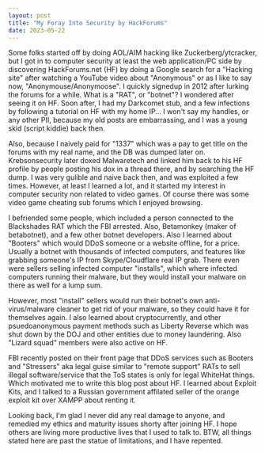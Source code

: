```yaml
---
layout: post
title: "My Foray Into Security by HackForums"
date: 2023-05-22
---
```


Some folks started off by doing AOL/AIM hacking like Zuckerberg/ytcracker, but I got in to computer security at least the web application/PC side by discovering HackForums.net (HF) by doing a Google search for a "Hacking site" after watching a YouTube video about "Anonymous" or as I like to say now, "Anonymouse/Anonymoose". I quickly signedup in 2012 after lurking the forums for a while.
What is a "RAT", or "botnet"? I wondered after seeing it on HF. Soon after, I had my Darkcomet stub, and a few infections by following a tutorial on HF with my home IP... I won't say my handles, or any other PII, because my old posts
are embarrassing, and I was a young skid (script kiddie) back then. 

Also, because I naively paid for "1337" which was a pay to get title on the forums with my real name, and the DB was dumped later on. Krebsonsecurity later doxed Malwaretech and linked him back to his HF profile by people posting his dox in a thread there,
and by searching the HF dump. I was very gulible and naive back then, and was exploited a few times. However, at least I learned a lot, and it started my interest in computer security non related to video games.
Of course there was some video game cheating sub forums which I enjoyed browsing.

I befriended some people, which included a person connected to the Blackshades RAT which the FBI arrested. Also, Betamonkey (maker of betabotnet), and a few other botnet developers. Also I learned about "Booters" which would DDoS someone or a website offline,
for a price. Usually a botnet with thousands of infected computers, and features like grabbing someone's IP from Skype/Cloudflare real IP grab. 
There even were sellers selling infected computer "installs", which where infected computers running their malware, but they would install your malware on there as well for a lump sum.

However, most "install" sellers would run their botnet's own anti-virus/malware cleaner to get rid of your malware, so they could have it for themselves again. I also learned about cryptocurrently,
and other psuedoanonymous payment methods such as Liberty Reverse which was shut down by the DOJ and other entities due to money laundering. Also "Lizard squad" members were also active on HF.

FBI recently posted on their front page that DDoS services such as Booters and "Stressers" aka legal guise similar to "remote support" RATs to sell illegal software/service that the ToS states is only for legal WhiteHat things.
Which motivated me to write this blog post about HF. I learned about Exploit Kits, and I talked to a Russian government affilated seller of the orange exploit kit over XAMPP about renting it.

Looking back, I'm glad I never did any real damage to anyone, and remedied my ethics and maturity issues shorty after joining HF. I hope others are living more productive lives that I used to talk to. BTW, all things stated here are past the statue of limitations, and I have repented.  
